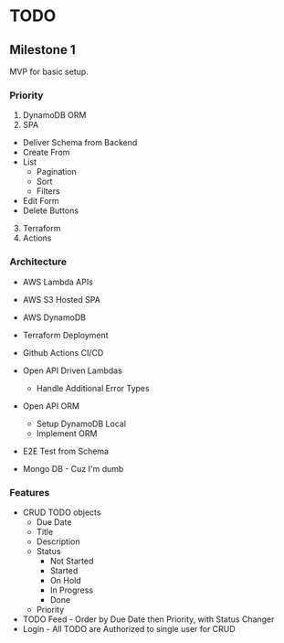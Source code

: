 # TODO

## Milestone 1
MVP for basic setup.

### Priority

1. DynamoDB ORM
2. SPA
  * Deliver Schema from Backend
  * Create From
  * List
    * Pagination
    * Sort
    * Filters
  * Edit Form
  * Delete Buttons
3. Terraform
4. Actions

### Architecture

* AWS Lambda APIs
* AWS S3 Hosted SPA
* AWS DynamoDB
* Terraform Deployment
* Github Actions CI/CD

* Open API Driven Lambdas
  * Handle Additional Error Types
* Open API ORM
  * Setup DynamoDB Local
  * Implement ORM

* E2E Test from Schema

* Mongo DB - Cuz I'm dumb


### Features

* CRUD TODO objects
  * Due Date
  * Title
  * Description
  * Status
    * Not Started
    * Started
    * On Hold
    * In Progress
    * Done
  * Priority
* TODO Feed - Order by Due Date then Priority, with Status Changer
* Login - All TODO are Authorized to single user for CRUD

